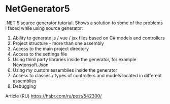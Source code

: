 # NetGenerator5

.NET 5 source generator tutorial. Shows a solution to some of the problems I faced while using source generator:
1. Ability to generate js / vue / jsx files based on C# models and controllers
2. Project structure - more than one assembly
3. Access to the main project directory
4. Access to the settings file
5. Using third party libraries inside the generator, for example Newtonsoft.Json
6. Using my custom assemblies inside the generator
7. Access to classes / types of controllers and models located in different assemblies
8. Debugging

Article (RU) https://habr.com/ru/post/542300/
